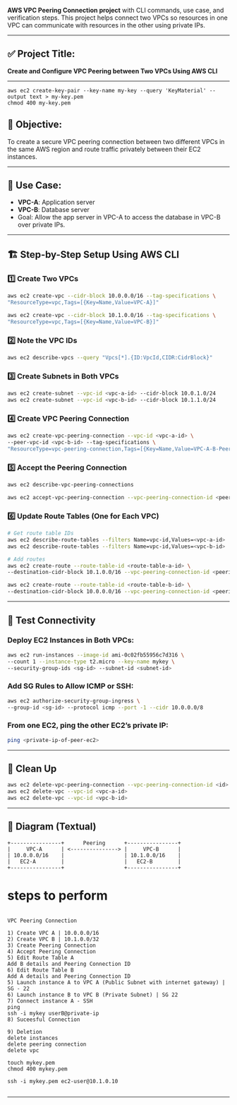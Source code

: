 **AWS VPC Peering Connection project** with CLI commands, use case, and verification steps. This project helps connect two VPCs so resources in one VPC can communicate with resources in the other using private IPs.

---

## ✅ **Project Title:**

**Create and Configure VPC Peering between Two VPCs Using AWS CLI**

---

```
aws ec2 create-key-pair --key-name my-key --query 'KeyMaterial' --output text > my-key.pem
chmod 400 my-key.pem

```

## 🎯 **Objective:**

To create a secure VPC peering connection between two different VPCs in the same AWS region and route traffic privately between their EC2 instances.

---

## 🧩 **Use Case:**

* **VPC-A**: Application server
* **VPC-B**: Database server
* Goal: Allow the app server in VPC-A to access the database in VPC-B over private IPs.

---

## 🏗️ **Step-by-Step Setup Using AWS CLI**

### 1️⃣ Create Two VPCs

```bash
aws ec2 create-vpc --cidr-block 10.0.0.0/16 --tag-specifications \
"ResourceType=vpc,Tags=[{Key=Name,Value=VPC-A}]"

aws ec2 create-vpc --cidr-block 10.1.0.0/16 --tag-specifications \
"ResourceType=vpc,Tags=[{Key=Name,Value=VPC-B}]"
```

### 2️⃣ Note the VPC IDs

```bash
aws ec2 describe-vpcs --query "Vpcs[*].{ID:VpcId,CIDR:CidrBlock}"
```

### 3️⃣ Create Subnets in Both VPCs

```bash
aws ec2 create-subnet --vpc-id <vpc-a-id> --cidr-block 10.0.1.0/24
aws ec2 create-subnet --vpc-id <vpc-b-id> --cidr-block 10.1.1.0/24
```

### 4️⃣ Create VPC Peering Connection

```bash
aws ec2 create-vpc-peering-connection --vpc-id <vpc-a-id> \
--peer-vpc-id <vpc-b-id> --tag-specifications \
"ResourceType=vpc-peering-connection,Tags=[{Key=Name,Value=VPC-A-B-Peering}]"
```

### 5️⃣ Accept the Peering Connection

```bash
aws ec2 describe-vpc-peering-connections

aws ec2 accept-vpc-peering-connection --vpc-peering-connection-id <peering-connection-id>
```

### 6️⃣ Update Route Tables (One for Each VPC)

```bash
# Get route table IDs
aws ec2 describe-route-tables --filters Name=vpc-id,Values=<vpc-a-id>
aws ec2 describe-route-tables --filters Name=vpc-id,Values=<vpc-b-id>

# Add routes
aws ec2 create-route --route-table-id <route-table-a-id> \
--destination-cidr-block 10.1.0.0/16 --vpc-peering-connection-id <peering-connection-id>

aws ec2 create-route --route-table-id <route-table-b-id> \
--destination-cidr-block 10.0.0.0/16 --vpc-peering-connection-id <peering-connection-id>
```

---

## 🚀 **Test Connectivity**

### Deploy EC2 Instances in Both VPCs:

```bash
aws ec2 run-instances --image-id ami-0c02fb55956c7d316 \
--count 1 --instance-type t2.micro --key-name mykey \
--security-group-ids <sg-id> --subnet-id <subnet-id>
```

### Add SG Rules to Allow ICMP or SSH:

```bash
aws ec2 authorize-security-group-ingress \
--group-id <sg-id> --protocol icmp --port -1 --cidr 10.0.0.0/8
```

### From one EC2, ping the other EC2’s private IP:

```bash
ping <private-ip-of-peer-ec2>
```

---

## 🧼 **Clean Up**

```bash
aws ec2 delete-vpc-peering-connection --vpc-peering-connection-id <id>
aws ec2 delete-vpc --vpc-id <vpc-a-id>
aws ec2 delete-vpc --vpc-id <vpc-b-id>
```

---

## 📌 Diagram (Textual)

```
+----------------+      Peering      +----------------+
|     VPC-A      | <---------------> |     VPC-B      |
| 10.0.0.0/16    |                   | 10.1.0.0/16    |
|   EC2-A        |                   |   EC2-B        |
+----------------+                   +----------------+
```
# steps to perform
```

VPC Peering Connection 

1) Create VPC A | 10.0.0.0/16
2) Create VPC B | 10.1.0.0/32
3) Create Peering Connection 
4) Accept Peering Connection
5) Edit Route Table A 
Add B details and Peering Connection ID
6) Edit Route Table B 
Add A details and Peering Connection ID
5) Launch instance A to VPC A (Public Subnet with internet gateway) | SG - 22
6) Launch instance B to VPC B (Private Subnet) | SG 22
7) Connect instance A - SSH 
ping 
ssh -i mykey userB@private-ip
8) Suceesful Connection

9) Deletion
delete instances
delete peering connection 
delete vpc 

touch mykey.pem
chmod 400 mykey.pem

ssh -i mykey.pem ec2-user@10.1.0.10


```
---
